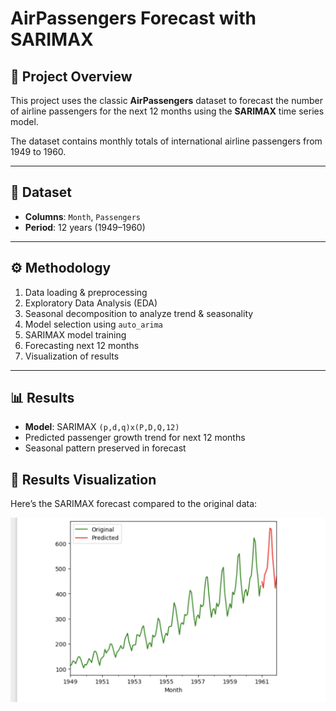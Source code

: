 # AirPassengers Forecast with SARIMAX

## 📌 Project Overview
This project uses the classic **AirPassengers** dataset to forecast the number of airline passengers for the next 12 months using the **SARIMAX** time series model.

The dataset contains monthly totals of international airline passengers from 1949 to 1960.

---

## 📂 Dataset
- **Columns**: `Month`, `Passengers`
- **Period**: 12 years (1949–1960)

---

## ⚙️ Methodology
1. Data loading & preprocessing
2. Exploratory Data Analysis (EDA)
3. Seasonal decomposition to analyze trend & seasonality
4. Model selection using `auto_arima`
5. SARIMAX model training
6. Forecasting next 12 months
7. Visualization of results

---

## 📊 Results
- **Model**: SARIMAX `(p,d,q)x(P,D,Q,12)`
- Predicted passenger growth trend for next 12 months
- Seasonal pattern preserved in forecast

## 📸 Results Visualization

Here’s the SARIMAX forecast compared to the original data:

![Forecast Results](result.png)

